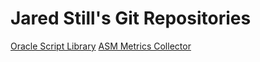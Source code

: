 

# Jared Still's Git Repositories

[Oracle Script Library](https://jkstill.github.io/oracle-script-lib/)
[ASM Metrics Collector](http://jkstill.github.io/asm-metrics/)

